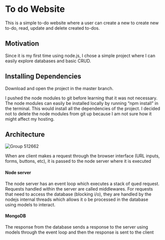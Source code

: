 # To do Website
This is a simple to-do website where a user can create a new to create new to-do, read, update and delete created to-dos.

## Motivation
Since it is my first time using node.js, I chose a simple project where I can easily explore databases and basic CRUD.

## Installing Dependencies

Download and open the project in the master branch.

I pushed the node modules to git before learning that it was not necessary. The node modules can easily be installed locally by running “npm install” in the terminal. This would install all the dependencies of the project. I decided not to delete the node modules from git up because I am not sure how it might affect my hosting.


## Architecture

![Group 512662](https://user-images.githubusercontent.com/86142501/213312330-c2a5a660-a4d6-411c-b038-817c32242b6e.png)

When are client makes a request through the browser interface (URL inputs, forms, buttons, etc), it is passed to the node server where it is executed

#### Node server
The node server has an event loop which executes a stack of qued request. Requests handled within the server are called middlewares. For requests that need to access the database (blocking i/o), they are handled by the nodejs internal threads which allows it o be processed in the database using models to interact. 

#### MongoDB
The response from the database sends a response to the server using models through the event loop and then the response is sent to the client
